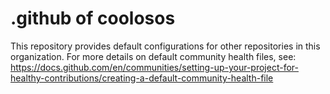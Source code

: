 # .github of coolosos
This repository provides default configurations for other repositories in this organization.
For more details on default community health files, see:
https://docs.github.com/en/communities/setting-up-your-project-for-healthy-contributions/creating-a-default-community-health-file

